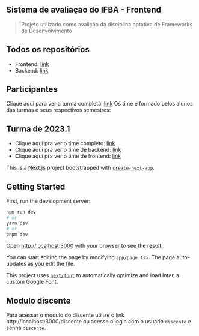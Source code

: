 ## Sistema de avaliação do IFBA - Frontend
> Projeto utilizado como avalição da disciplina optativa de Frameworks de Desenvolvimento

## Todos os repositórios
- Frontend: [link]()
- Backend: [link]()

## Participantes
Clique aqui para ver a turma completa: [link](https://github.com/orgs/ifba-vca/teams/optativa-frameworks-de-desenvolvimento)
Os time é formado pelos alunos das turmas e seus respectivos semestres:

## Turma de 2023.1

- Clique aqui pra ver o time completo: [link](https://github.com/orgs/ifba-vca/teams/2023-1)
- Clique aqui pra ver o time de backend: [link](https://github.com/orgs/ifba-vca/teams/frontend)
- Clique aqui pra ver o time de frontend: [link](https://github.com/orgs/ifba-vca/teams/backend)


This is a [Next.js](https://nextjs.org/) project bootstrapped with [`create-next-app`](https://github.com/vercel/next.js/tree/canary/packages/create-next-app).

## Getting Started

First, run the development server:

```bash
npm run dev
# or
yarn dev
# or
pnpm dev
```

Open [http://localhost:3000](http://localhost:3000) with your browser to see the result.

You can start editing the page by modifying `app/page.tsx`. The page auto-updates as you edit the file.

This project uses [`next/font`](https://nextjs.org/docs/basic-features/font-optimization) to automatically optimize and load Inter, a custom Google Font.

## Modulo discente

Para acessar o modulo do discente utilize o link http://localhost:3000/discente ou acesse o login com o usuario `discente` e senha `discente`.
